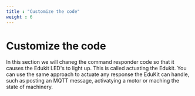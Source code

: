 ```yaml
---
title : "Customize the code"
weight : 6
---
```


# Customize the code

In this section we will chaneg the command responder code so that it causes the Edukit LED's to light up.  This is called actuating the Edukit.  You can use the same approach to actuate any response the EduKit can handle, such as posting an MQTT message, activatying a motor or maching the state of machinery.


